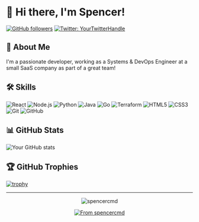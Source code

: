 # 👋 Hi there, I'm Spencer!

[![GitHub followers](https://img.shields.io/github/followers/spencercmd?label=Follow&style=social)](https://github.com/spencercmd)
[![Twitter: YourTwitterHandle](https://img.shields.io/twitter/follow/spencercmd?style=social)](https://x.com/spencercmd)

## 🚀 About Me

I'm a passionate developer, working as a Systems & DevOps Engineer at a small SaaS company as part of a great team!

## 🛠 Skills

![React](https://img.shields.io/badge/-React-black?style=flat-square&logo=react)
![Node.js](https://img.shields.io/badge/-Node.js-black?style=flat-square&logo=Node.js)
![Python](https://img.shields.io/badge/-Python-black?style=flat-square&logo=Python)
![Java](https://img.shields.io/badge/-Java-black?style=flat-square&logo=Java)
![Go](https://img.shields.io/badge/-Go-black?style=flat-square&logo=Go)
![Terraform](https://img.shields.io/badge/-Terraform-black?style=flat-square&logo=Terraform)
![HTML5](https://img.shields.io/badge/-HTML5-black?style=flat-square&logo=html5&logoColor=white)
![CSS3](https://img.shields.io/badge/-CSS3-black?style=flat-square&logo=css3)
![Git](https://img.shields.io/badge/-Git-black?style=flat-square&logo=git)
![GitHub](https://img.shields.io/badge/-GitHub-black?style=flat-square&logo=github)


## 📊 GitHub Stats

![Your GitHub stats](https://github-readme-stats.vercel.app/api?username=spencercmd&show_icons=true&theme=radical)

## 🏆 GitHub Trophies

[![trophy](https://github-profile-trophy.vercel.app/?username=spencercmd&theme=onedark)](https://github.com/ryo-ma/github-profile-trophy)

---

<p align="center">
  <img src="https://komarev.com/ghpvc/?username=spencercmd&label=Profile%20views&color=0e75b6&style=flat" alt="spencercmd" />
</p>

<p align="center">
  <a href="https://github.com/spencercmd/spencercmd">
    <img src="https://img.shields.io/badge/⭐️%20From%20spencercmd-434D58?style=for-the-badge" alt="From spencercmd" />
  </a>
</p>
